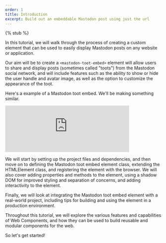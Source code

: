 ```yaml
---
order: 1
title: Introduction
excerpt: Build out an embeddable Mastodon post using just the url
---
```


{% stub %}

In this tutorial, we will walk through the process of creating a custom element that can be used to easily display
Mastodon posts on any website or application.

Our aim will be to create a `<mastodon-toot-embed>` element will allow users to share and display posts (sometimes
called "toots") from the Mastodon social network, and will include features such as the ability to show or hide the user
handle and avatar image, as well as the option to customize the appearance of the toot.

Here's a example of a Mastodon toot embed. We'll be making something similar.

<iframe src="https://fosstodon.org/@koddsson/109535622423696807/embed" class="mastodon-embed" style="max-width: 100%; border: 0" width="400" allowfullscreen="allowfullscreen"></iframe><script src="https://fosstodon.org/embed.js" async="async"></script>

We will start by setting up the project files and dependencies, and then move on to defining the Mastodon toot embed
element class, extending the HTMLElement class, and registering the element with the browser. We will also cover adding
properties and methods to the element, using a shadow DOM for improved styling and separation of concerns, and adding
interactivity to the element.

Finally, we will look at integrating the Mastodon toot embed element with a real-world project, including tips for
building and using the element in a production environment.

Throughout this tutorial, we will explore the various features and capabilities of Web Components, and how they can be
used to build reusable and modular components for the web.

So let's get started!

